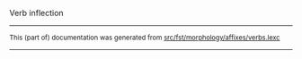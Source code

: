 
Verb inflection

* * *

<small>This (part of) documentation was generated from [src/fst/morphology/affixes/verbs.lexc](https://github.com/giellalt/lang-evn/blob/main/src/fst/morphology/affixes/verbs.lexc)</small>

---

